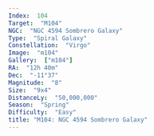 ```yaml
---
Index:  104
Target:  "M104"
NGC:  "NGC 4594 Sombrero Galaxy"
Type:  "Spiral Galaxy"
Constellation:  "Virgo"
Image:  "m104"
Gallery:  ["m104"]
RA:  "12h 40m"
Dec:  "-11°37"
Magnitude:  "8"
Size:  "9x4"
DistanceLy:  "50,000,000"
Season:  "Spring"
Difficulty:  "Easy"
title: "M104: NGC 4594 Sombrero Galaxy"
---
```

